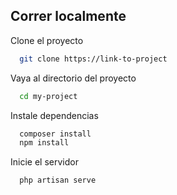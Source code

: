 
## Correr localmente

Clone el proyecto

```bash
  git clone https://link-to-project
```

Vaya al directorio del proyecto

```bash
  cd my-project
```

Instale dependencias

```bash
  composer install
  npm install
```

Inicie el servidor

```bash
  php artisan serve
```

